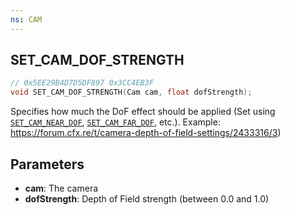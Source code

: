 ```yaml
---
ns: CAM
---
```

## SET_CAM_DOF_STRENGTH

```c
// 0x5EE29B4D7D5DF897 0x3CC4EB3F
void SET_CAM_DOF_STRENGTH(Cam cam, float dofStrength);
```

Specifies how much the DoF effect should be applied (Set using [`SET_CAM_NEAR_DOF`](#_0x3FA4BF0A7AB7DE2C), [`SET_CAM_FAR_DOF`](#_0xEDD91296CD01AEE0), etc.). Example: https://forum.cfx.re/t/camera-depth-of-field-settings/2433316/3)

## Parameters
* **cam**: The camera
* **dofStrength**: Depth of Field strength (between 0.0 and 1.0)

